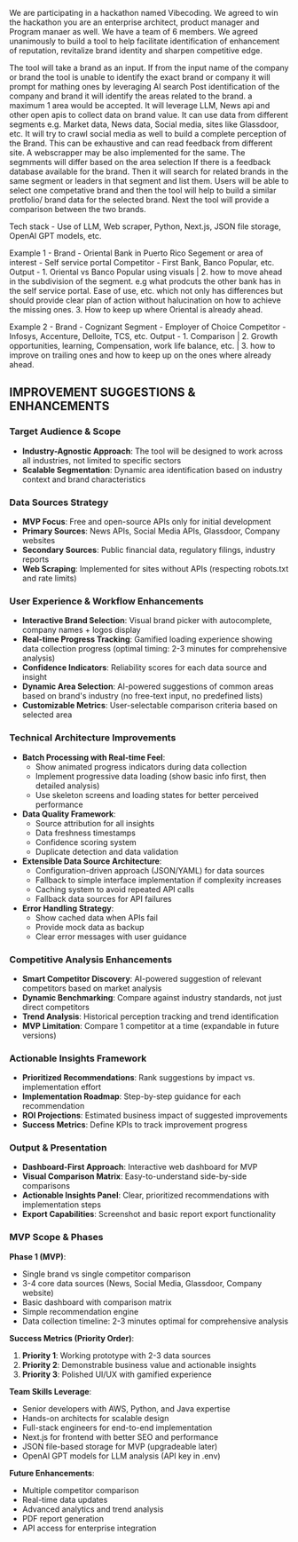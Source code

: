We are participating in a hackathon named Vibecoding.
We agreed to win the hackathon
you are an enterprise architect, product manager and Program manaer as well.
We have a team of 6 members.
We agreed unanimously to build a tool to help facilitate identification of enhancement of reputation, revitalize brand identity and sharpen competitive edge.

The tool will take a brand as an input.
If from the input name of the company or brand the tool is unable to identify the exact brand or company it will prompt for mathing ones by leveraging AI search
Post identification of the company and brand it will identify the areas related to the brand. a maximum 1 area would be accepted.
It will leverage LLM, News api and other open apis to collect data on brand value. It can use data from different segments e.g. Market data, News data, Social media, sites like Glassdoor, etc. It will try to crawl social media as well to build a complete perception of the Brand.
This can be exhaustive and can read feedback from different site. A webscrapper may be also implemented for the same.
The segmments will differ based on the area selection
If there is a feedback database available for the brand.
Then it will search for related brands in the same segment or leaders in that segment and list them.
Users will be able to select one competative brand and then the tool will help to build a similar protfolio/ brand data for the selected brand.
Next the tool will provide a comparison between the two brands.

Tech stack - Use of LLM, Web scraper, Python, Next.js, JSON file storage, OpenAI GPT models, etc.

Example 1 -
Brand - Oriental Bank in Puerto Rico
Segement or area of interest - Self service portal
Competitor -  First Bank, Banco Popular, etc.
Output - 1. Oriental vs Banco Popular using visuals | 2. how to move ahead in the subdivision of the segment. e.g what prodcuts the other bank has in the self service portal. Ease of use, etc. which not only has differences but should provide clear plan of action without halucination on how to achieve the missing ones. 3. How to keep up where Oriental is already ahead.

Example 2 -
Brand - Cognizant
Segment - Employer of Choice
Competitor - Infosys, Accenture, Delloite, TCS, etc.
Output - 1. Comparison | 2. Growth opportunities, learning, Compensation, work life balance, etc. | 3. how to improve on trailing ones and how to keep up on the ones where already ahead.

## IMPROVEMENT SUGGESTIONS & ENHANCEMENTS

### Target Audience & Scope
- **Industry-Agnostic Approach**: The tool will be designed to work across all industries, not limited to specific sectors
- **Scalable Segmentation**: Dynamic area identification based on industry context and brand characteristics

### Data Sources Strategy
- **MVP Focus**: Free and open-source APIs only for initial development
- **Primary Sources**: News APIs, Social Media APIs, Glassdoor, Company websites
- **Secondary Sources**: Public financial data, regulatory filings, industry reports
- **Web Scraping**: Implemented for sites without APIs (respecting robots.txt and rate limits)

### User Experience & Workflow Enhancements
- **Interactive Brand Selection**: Visual brand picker with autocomplete, company names + logos display
- **Real-time Progress Tracking**: Gamified loading experience showing data collection progress (optimal timing: 2-3 minutes for comprehensive analysis)
- **Confidence Indicators**: Reliability scores for each data source and insight
- **Dynamic Area Selection**: AI-powered suggestions of common areas based on brand's industry (no free-text input, no predefined lists)
- **Customizable Metrics**: User-selectable comparison criteria based on selected area

### Technical Architecture Improvements
- **Batch Processing with Real-time Feel**: 
  - Show animated progress indicators during data collection
  - Implement progressive data loading (show basic info first, then detailed analysis)
  - Use skeleton screens and loading states for better perceived performance
- **Data Quality Framework**:
  - Source attribution for all insights
  - Data freshness timestamps
  - Confidence scoring system
  - Duplicate detection and data validation
- **Extensible Data Source Architecture**:
  - Configuration-driven approach (JSON/YAML) for data sources
  - Fallback to simple interface implementation if complexity increases
  - Caching system to avoid repeated API calls
  - Fallback data sources for API failures
- **Error Handling Strategy**:
  - Show cached data when APIs fail
  - Provide mock data as backup
  - Clear error messages with user guidance

### Competitive Analysis Enhancements
- **Smart Competitor Discovery**: AI-powered suggestion of relevant competitors based on market analysis
- **Dynamic Benchmarking**: Compare against industry standards, not just direct competitors
- **Trend Analysis**: Historical perception tracking and trend identification
- **MVP Limitation**: Compare 1 competitor at a time (expandable in future versions)

### Actionable Insights Framework
- **Prioritized Recommendations**: Rank suggestions by impact vs. implementation effort
- **Implementation Roadmap**: Step-by-step guidance for each recommendation
- **ROI Projections**: Estimated business impact of suggested improvements
- **Success Metrics**: Define KPIs to track improvement progress

### Output & Presentation
- **Dashboard-First Approach**: Interactive web dashboard for MVP
- **Visual Comparison Matrix**: Easy-to-understand side-by-side comparisons
- **Actionable Insights Panel**: Clear, prioritized recommendations with implementation steps
- **Export Capabilities**: Screenshot and basic report export functionality

### MVP Scope & Phases
**Phase 1 (MVP)**:
- Single brand vs single competitor comparison
- 3-4 core data sources (News, Social Media, Glassdoor, Company website)
- Basic dashboard with comparison matrix
- Simple recommendation engine
- Data collection timeline: 2-3 minutes optimal for comprehensive analysis

**Success Metrics (Priority Order)**:
1. **Priority 1**: Working prototype with 2-3 data sources
2. **Priority 2**: Demonstrable business value and actionable insights
3. **Priority 3**: Polished UI/UX with gamified experience

**Team Skills Leverage**:
- Senior developers with AWS, Python, and Java expertise
- Hands-on architects for scalable design
- Full-stack engineers for end-to-end implementation
- Next.js for frontend with better SEO and performance
- JSON file-based storage for MVP (upgradeable later)
- OpenAI GPT models for LLM analysis (API key in .env)

**Future Enhancements**:
- Multiple competitor comparison
- Real-time data updates
- Advanced analytics and trend analysis
- PDF report generation
- API access for enterprise integration